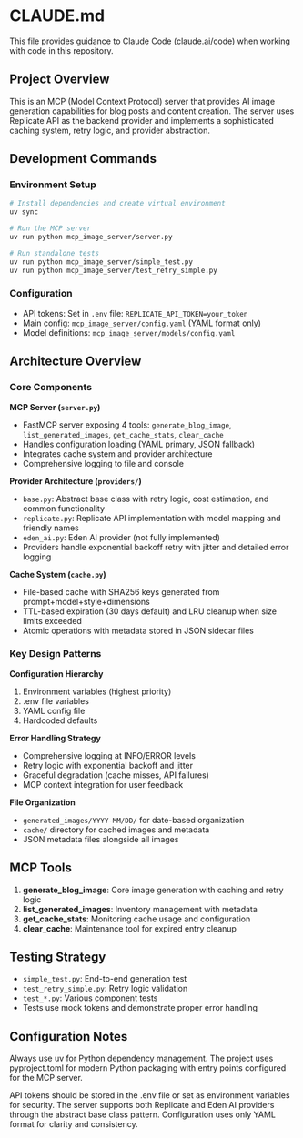 # CLAUDE.md

This file provides guidance to Claude Code (claude.ai/code) when working with code in this repository.

## Project Overview

This is an MCP (Model Context Protocol) server that provides AI image generation capabilities for blog posts and content creation. The server uses Replicate API as the backend provider and implements a sophisticated caching system, retry logic, and provider abstraction.

## Development Commands

### Environment Setup
```bash
# Install dependencies and create virtual environment
uv sync

# Run the MCP server
uv run python mcp_image_server/server.py

# Run standalone tests
uv run python mcp_image_server/simple_test.py
uv run python mcp_image_server/test_retry_simple.py
```

### Configuration
- API tokens: Set in `.env` file: `REPLICATE_API_TOKEN=your_token`
- Main config: `mcp_image_server/config.yaml` (YAML format only)
- Model definitions: `mcp_image_server/models/config.yaml`

## Architecture Overview

### Core Components

**MCP Server (`server.py`)**
- FastMCP server exposing 4 tools: `generate_blog_image`, `list_generated_images`, `get_cache_stats`, `clear_cache`
- Handles configuration loading (YAML primary, JSON fallback)
- Integrates cache system and provider architecture
- Comprehensive logging to file and console

**Provider Architecture (`providers/`)**
- `base.py`: Abstract base class with retry logic, cost estimation, and common functionality
- `replicate.py`: Replicate API implementation with model mapping and friendly names
- `eden_ai.py`: Eden AI provider (not fully implemented)
- Providers handle exponential backoff retry with jitter and detailed error logging

**Cache System (`cache.py`)**
- File-based cache with SHA256 keys generated from prompt+model+style+dimensions
- TTL-based expiration (30 days default) and LRU cleanup when size limits exceeded
- Atomic operations with metadata stored in JSON sidecar files

### Key Design Patterns

**Configuration Hierarchy**
1. Environment variables (highest priority)
2. .env file variables
3. YAML config file
4. Hardcoded defaults

**Error Handling Strategy**
- Comprehensive logging at INFO/ERROR levels
- Retry logic with exponential backoff and jitter
- Graceful degradation (cache misses, API failures)
- MCP context integration for user feedback

**File Organization**
- `generated_images/YYYY-MM/DD/` for date-based organization
- `cache/` directory for cached images and metadata
- JSON metadata files alongside all images

## MCP Tools

1. **generate_blog_image**: Core image generation with caching and retry logic
2. **list_generated_images**: Inventory management with metadata
3. **get_cache_stats**: Monitoring cache usage and configuration  
4. **clear_cache**: Maintenance tool for expired entry cleanup

## Testing Strategy

- `simple_test.py`: End-to-end generation test
- `test_retry_simple.py`: Retry logic validation
- `test_*.py`: Various component tests
- Tests use mock tokens and demonstrate proper error handling

## Configuration Notes

Always use uv for Python dependency management. The project uses pyproject.toml for modern Python packaging with entry points configured for the MCP server.

API tokens should be stored in the .env file or set as environment variables for security. The server supports both Replicate and Eden AI providers through the abstract base class pattern. Configuration uses only YAML format for clarity and consistency.